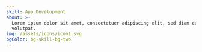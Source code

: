 ```yaml
---
skill: App Development
about: >-
  Lorem ipsum dolor sit amet, consectetuer adipiscing elit, sed diam euismod
  volutpat.
img: /assets/icons/icon1.svg
bgColor: bg-skill-bg-two
---
```

